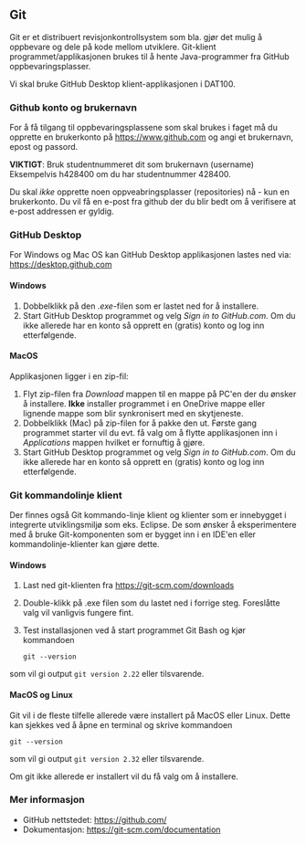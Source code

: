 ## Git

Git er et distribuert revisjonkontrollsystem som bla. gjør det mulig å oppbevare og dele på kode mellom utviklere.  Git-klient programmet/applikasjonen brukes til å hente Java-programmer fra GitHub oppbevaringsplasser. 

Vi skal bruke GitHub Desktop klient-applikasjonen i DAT100. 

### Github konto og brukernavn

For å få tilgang til oppbevaringsplassene som skal brukes i faget må du opprette en brukerkonto på https://www.github.com og angi et brukernavn, epost og passord.

**VIKTIGT**: Bruk studentnummeret dit som brukernavn (username)  Eksempelvis h428400 om du har studentnummer 428400.

Du skal *ikke* opprette noen oppveabringsplasser (repositories) nå - kun en brukerkonto. Du vil få en e-post fra github der du blir bedt om å verifisere at e-post addressen er gyldig.

### GitHub Desktop

For Windows og Mac OS kan GitHub Desktop applikasjonen lastes ned via: https://desktop.github.com

#### Windows

1. Dobbelklikk på den *.exe*-filen som er lastet ned for å installere.
2. Start GitHub Desktop programmet og velg *Sign in to GitHub.com*. Om du ikke allerede har en konto så opprett en (gratis) konto og log inn etterfølgende.

#### MacOS

Applikasjonen ligger i en zip-fil:

1. Flyt zip-filen fra *Download* mappen til en mappe på PC'en der du ønsker å installere. **Ikke** installer programmet i en OneDrive mappe eller lignende mappe som blir synkronisert med en skytjeneste.
2. Dobbelklikk (Mac) på zip-filen for å pakke den ut. Første gang programmet starter vil du evt. få valg om å flytte applikasjonen inn i *Applications* mappen hvilket er fornuftig å gjøre.
3. Start GitHub Desktop programmet og velg *Sign in to GitHub.com*. Om du ikke allerede har en konto så opprett en (gratis) konto og log inn etterfølgende.

### Git kommandolinje klient

Der finnes også Git kommando-linje klient og klienter som er innebygget i integrerte utviklingsmiljø som eks. Eclipse. De som ønsker å eksperimentere med å bruke Git-komponenten som er bygget inn i en IDE'en eller kommandolinje-klienter kan gjøre dette.

#### Windows

1. Last ned git-klienten fra https://git-scm.com/downloads

2. Double-klikk på .exe filen som du lastet ned i forrige steg. Foreslåtte valg vil vanligvis fungere fint.

3. Test installasjonen ved å start programmet Git Bash og kjør kommandoen

   `git --version`

  som vil gi output `git version 2.22` eller tilsvarende.

#### MacOS og Linux

Git vil i de fleste tilfelle allerede være installert på MacOS eller Linux. Dette kan sjekkes ved å åpne en terminal og skrive kommandoen

`git --version`

som vil gi output `git version 2.32` eller tilsvarende.

Om git ikke allerede er installert vil du få valg om å installere.

### Mer informasjon

- GitHub nettstedet: <https://github.com/>
- Dokumentasjon: <https://git-scm.com/documentation>




